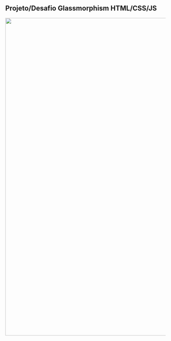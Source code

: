<h2>Projeto/Desafio Glassmorphism HTML/CSS/JS</h2>
<div align="center">
<img src="https://user-images.githubusercontent.com/121596125/213295883-683e41f3-1395-48f5-ba2e-e11e6624ec41.gif" width="1000px" />
</div>
